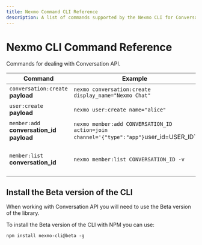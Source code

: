 ```yaml
---
title: Nexmo Command CLI Reference
description: A list of commands supported by the Nexmo CLI for Conversation API
---
```


# Nexmo CLI Command Reference

Commands for dealing with Conversation API.

Command | Example | Description
---- | ---- | ----
`conversation:create` **payload** | `nexmo conversation:create display_name="Nexmo Chat"` | Create a new Conversation
`user:create` **payload** | `nexmo user:create name="alice"` | Create a new User
`member:add` **conversation_id** **payload** | `nexmo member:add CONVERSATION_ID action=join channel='{"type":"app"}`user_id=USER_ID` | Adds a User to a Conversation
`member:list` **conversation_id** | `nexmo member:list CONVERSATION_ID -v` | Lists Members of a Conversation

## Install the Beta version of the CLI

When working with Conversation API you will need to use the Beta version of the library.

To install the Beta version of the CLI with NPM you can use:

``` shell
npm install nexmo-cli@beta -g
```